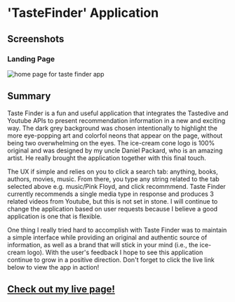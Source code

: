 # 'TasteFinder' Application 


## Screenshots 

### Landing Page

![home page for taste finder app](tastefinder/screenshots/TasteFinderHomeScreen.jpg.png?raw=true "Home Screen")


## Summary 

Taste Finder is a fun and useful application that integrates the Tastedive and Youtube APIs to present recommendation information in a new and exciting way. The dark grey background was chosen intentionally to highlight the more eye-popping art and colorfol neons that appear on the page, without being two overwhelming on the eyes. The ice-cream cone logo is 100% original and was designed by my uncle Daniel Packard, who is an amazing artist. He really brought the application together with this final touch. 

The UX if simple and relies on you to click a search tab: anything, books, authors, movies, music. From there, you type any string related to the tab selected above e.g. music/Pink Floyd, and click recommmend. Taste Finder currently recommends a single media type in response and produces 3 related videos from Youtube, but this is not set in stone. I will continue to change the application based on user requests because I believe a good application is one that is flexible. 

One thing I really tried hard to accomplish with Taste Finder was to maintain a simple interface while providing an original and authentic source of information, as well as a brand that will stick in your mind (i.e., the ice-cream logo). With the user's feedback I hope to see this application continue to grow in a positive direction. Don't forget to click the live link below to view the app in action!

## [Check out my live page!](https://traviswhittington88.github.io/tastefinder/)

